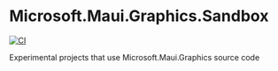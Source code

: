 # Microsoft.Maui.Graphics.Sandbox

[![CI](https://github.com/swharden/Microsoft.Maui.Graphics.Sandbox/actions/workflows/ci.yaml/badge.svg)](https://github.com/swharden/Microsoft.Maui.Graphics.Sandbox/actions/workflows/ci.yaml)

Experimental projects that use Microsoft.Maui.Graphics source code

